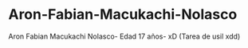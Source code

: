 # Aron-Fabian-Macukachi-Nolasco
Aron Fabian Macukachi Nolasco- 
Edad 17 años- xD
(Tarea de usil xdd)

